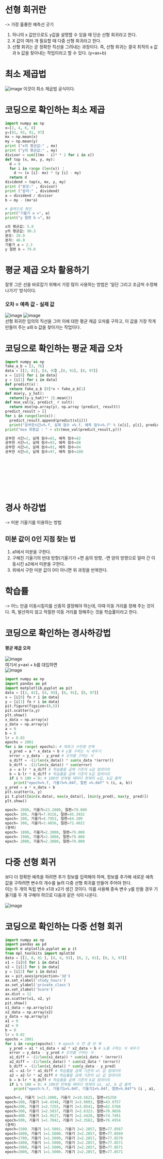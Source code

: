 # 선형 회귀란
-> 가장 훌륭한 예측선 긋기
1. 하나의 x 값만으로도 y값을 설명할 수 있을 때 단순 선형 회귀라고 한다.
2. X 값이 여러 개 필요할 때 다중 선형 회귀라고 한다.
3. 선형 회귀는 곧 정확한 직선을 그려내는 과정이다. 즉, 선형 회귀는 결국 최적의 a 값과 b 값을 찾아내는 작업이라고 할 수 있다. (y=ax+b)

# 최소 제곱법
![image](https://github.com/sejongsmarcle/2024_Winter_Ai_study/assets/128350167/b920d6cd-b102-46e9-9709-24d561f6e3b8)
이것이 최소 제곱법 공식이다.

# 코딩으로 확인하는 최소 제곱

```python
import numpy as np
x=[2, 4, 6, 8]
y=[81, 93, 91, 97]
mx = np.mean(x)
my = np.mean(y)
print ("x의 평균값:" , mx)
print ("y의 평균값:" , my)
divisor = sum([(mx - i)* * 2 for i in x])
def top (x, mx, y, my):
  d = 0
  for i in range (len(x)) ：
    d += (x [i]- mx) * (y [i] - my)
  return d
dividend = top(x, mx, y, my)
print ("분모:" , divisor)
print ("분자:" , dividend)
a = dividend / divisor
b = my - (mx*a)

# 출력으로 확인
print("기울기 a =", a)
print("y 절편 b =", b)
```

```python
x의 평균값: 5.0
y의 평균값: 90.5
분모: 20.0
분자: 46.0
기울기 a = 2.3
y 절편 b = 79.0
```

# 평균 제곱 오차 활용하기
잘못 그은 선을 바로잡기 위해서 가장 많이 사용하는 방법은 '일단 그리고 조금씩 수정해 나가기' 방식이다.
### 오차 = 예측 값 - 실제 값
![image](https://github.com/sejongsmarcle/2024_Winter_Ai_study/assets/128350167/e1ebd330-6cb3-428a-8cb4-580234d53d6d)
![image](https://github.com/sejongsmarcle/2024_Winter_Ai_study/assets/128350167/e8450fc2-3462-42f3-9a94-daf0f479b806)
</br>
선형 회귀란 임의의 직선을 그어 이에 대한 평균 제곱 오차를 구하고, 이 값을 가장 작게 만들어 주는 a와 b 값을 찾아가는 작업이다.

# 코딩으로 확인하는 평균 제곱 오차
```python
import numpy as np
fake_a_b = [3, 76]
data = [[2, 81], [4, 93】,[6, 91], [8, 97]]
x = [i[0] for i in data]
y = [i[1] for i in data]
def predict(x)：
  return fake_a_b [0]*x + fake_a_b[1]
def mse(y, y_hat):
  return((y-y_hat)** 2).mean())
def mse_val(y, predict_ r sult):
  return mse(np.array(y), np.array (predict_ result))
predict_result = []
for i in range(len(x))：
  predict_result.append(predict(x[i]))
  print("공부한시간=%.f, 실제 점수 =%.f, 예측 점수=%.f" % (x[i], y[i], predict(x[i])))
print("mse 최종값 : " + str(mse_val(predict_result,y)))
```

```python
공부한 시간=2, 실제 점수=81, 예측 점수=82
공부한 시간=4, 실제 점수=93, 예측 점수=88
공부한 시간=6, 실제 점수=91, 예측 점수=94
공부한 시간=8, 실제 점수=97, 예측 점수=100
```

<br/><br/><br/><br/><br/><br/>
# 경사 하강법
-> 미분 기울기를 이용하는 방법

## 미분 값이 0인 지점 찾는 법
1. a1에서 미분을 구한다.
2. 구해진 기울기의 반대 방향(기울기가 +면 음의 방향, -면 양의 방향으로 얼마 간 이동시킨 a2에서 미분을 구한다.
3. 위에서 구한 미분 값이 0이 아니면 위 과정을 반복한다.

# 학습률
-> 어느 만큼 이동시킬지를 신중히 결정해야 하는데, 이때 이동 거리를 정해 주는 것이다. 즉, 발산하지 않고 적절한 이동 거리를 정해주는 것을 학습률이라고 한다.

# 코딩으로 확인하는 경사하강법
#### 평균 제곱 오차
![image](https://github.com/sejongsmarcle/2024_Winter_Ai_study/assets/128350167/01f2ce39-0d21-4005-84f9-e29535f0d81c)
<br/>
여기서 y=axi + b를 대입하면 <br/>
![image](https://github.com/sejongsmarcle/2024_Winter_Ai_study/assets/128350167/86ba967d-9db1-46f6-bce5-fed318467bbe)

``` python
import numpy as np
import pandas as pd
import matplotlib.pyplot as pit
data = [[2, 81], [4, 93], [6, 91], [8, 97]] 
x = [i[0] fo r i in data] 
y = [i[1] fo r i in data]
pit.figure(figsize=(8,5)) 
pit.scatter(x,y) 
plt.show()
x_data = np.array(x)
y_data = np.array(y)
a = 0
b = 0
lr = 0.03
epochs = 2001
for i in range( epochs): # 에포크 수만큼 반복
  y_pred = a * x_data + b # y를 구하는 식 세우기 
  error = y_data - y_pred # 오차를 구하는 식
  a_diff = -(2/len(x_data)) * sum(x_data *(error))
  b_diff = -(2/len(x_data)) * sum(error)
  a = a-lr * a_diff # 학습률을 곱해 기존의 a값 업데이트 
  b = b-lr * b_diff # 학습률을 곱해 기존의 b값 업데이트
  if i % 100 = 0: # 100번 반복될 때마다 현재의 a값, b값 출력
    print("epoch=%.f, 기울기=%.04f, 절편 =%.04f" % (i, a, b))
y_pred = a * x_data + b 
plt.scatter(x, y)
pi t.plot([min(x.data), max(x_data)], [min(y_pred), max(y_ pred)]) 
plt.show()
```

```python
epoch= 2000, 기울기=23.2000, 절편=79.000 
epoch= 100, 기울기=7.9316, 절편=45.3932
epoch= 200, 기울기=4.7953, 절편=64.109
epoch= 300, 기울기=3.4056, 절편=72.4022 
(중략)
epoch= 1800, 기울기=2.3000, 절편=79.000 
epoch= 1900, 기울기=2.3000, 절편=79.000 
epoch= 2000, 기울기=2.3000, 절편=79.000
```

# 다중 선형 회귀
보다 더 정확한 예측을 하려면 추가 정보를 입력해야 하며, 정보를 추가해 새로운 예측 값을 구하려면 변수의 개수를 늘려 다중 선형 회귀를 만들어 주어야 한다.
<br/>
이는 두 개의 독립 변수 x1과 x2가 생긴 것이다. 이를 사용해 종속 변수 y를 만들 경우 기울기를 두 개 구해야 하므로 다음과 같은 식이 나온다.
<br/><br/>
![image](https://github.com/sejongsmarcle/2024_Winter_Ai_study/assets/128350167/509cd109-3210-411b-bbbb-ec1a9a970ffa)

# 코딩으로 확인하는 다중 선형 회귀
```python
import numpy as np
import pandas as pd
import m atplotlib.pyplot as p it
from mpl_toolkits import mplot3d
data = [[2, 0, 81 ], [4, 4, 93], [6, 2, 91], [8, 3, 97]]
x1 = [i[0] for i in data]
x2 = [i[1] for i in data]
y = [i[2] for i in data]
ax = pit.axes(projection='3d')
ax.set_xlabel('study_hours')
ax.set_ylabel('private_class')
ax.set_zlabel('Score')
ax.dist = 11
ax.scatter(x1, x2, y)
pit.show()
x1_data = np.array(x1)
x2_data = np.array(x2)
y_data = np.array(y)
a1 = 0
a2 = 0
b = 0
lr = 0.02
epochs = 2001
for i in range(epochs)： # epoch 수 만 큼 반 복
  y_pred = a1 * x1_data + a2 * x2_data + b # 노를 구하는 식 세우기 
  error = y_data - y_pred # 오차를 구하는 식
  a1_diff = -(2/len(x1_data)) * sum(x1_data * (error))
  a2_diff = -(2/len(x_data)) * sum(x2_data * (error))
  b_diff = -(2/len(x1_data)) * sum(y_data - y_pred)
  a1 = a1-lr * a1_diff # 학습률을 곱해 기존의 al 값 업데이트
  a2 = a2-lr * a2_diff # 학습률을 곱해 기존의 a2 값 업데이트 
  b = b-lr * b_diff # 학습를을 곱해 기존의 b값 업데이트
  if i % 100 = 0: # 100번 반복될 때마다 현재의 a1, a2, b 값 출력
    print("epoch:%.f, 기울기1=%.04f, 기울기2=%.04f, 절편=%.04f"% (i , a1, a2, b))
```
```python
epoch=0, 기울기 1=23.2000, 기울기 2=10.5625, 절편=45250
epoch=100, 기울기 1=6.4348, 기울기 2=3.9893, 절편=43.9757
epoch=200, 기울기 1=3.7255, 기울기 2=3.0541, 절편=62.5766
epoch=300, 기울기 1=2.5037, 기울기 2=2.6323. 절편=70.9656
epoch=400. 기울기 1=1.9527, 기울기 2=2.4420, 절편=74.7491
epoch=500, 기울기 1=1.7042, 기울기 2=2.3562, 절편=76.4554
(중략)
epoch=1500. 기울기 1=1.5001. 기울기 2=2.2857, 절편=77.8567
epoch=1600, 기울기 1=1.5000. 기울기 2=2.2857, 절편=77.8569
epoch=1700, 기울기 1=1.5000, 기울기 2=2.2857, 절편=77.8570
epoch=1800, 기울기 1=1.5000, 기울기 2=2.2857, 절편=77.8571
epoch=1900, 기울기 1=1.5000, 기울기 2=2.2857, 절편=77.8571
epoch=2000, 기울기 1=1.5000. 기울기 2=2.2857, 절편=77.8571
```





